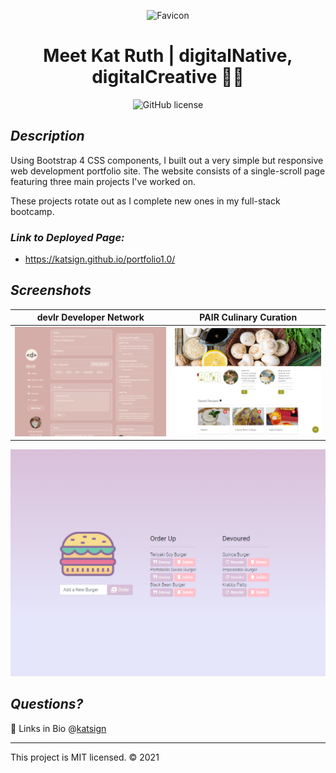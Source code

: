 <div align="center">

![Favicon](./favicon.ico)
# Meet Kat Ruth | digitalNative, digitalCreative 🎇💭
![GitHub license](https://img.shields.io/badge/License-MIT-orange)
</div>

## *Description*
Using Bootstrap 4 CSS components, I built out a very simple but responsive web development portfolio site. The website consists of a single-scroll page featuring three main projects I've worked on.

These projects rotate out as I complete new ones in my full-stack bootcamp.

### *Link to Deployed Page:*

* https://katsign.github.io/portfolio1.0/

## *Screenshots*

devlr Developer Network           |  PAIR Culinary Curation
:-------------------------:|:-------------------------:
![Site Demo](./assets/images/ss_dev.png)  |  ![Site Demo](./assets/images/ss_pair.png)


![Site Demo](./assets/images/ss_brgr.png)


## *Questions?*
💫 Links in Bio @[katsign](https://github.com/katsign)

---
This project is MIT licensed. &copy; 2021
